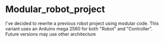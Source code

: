 # Modular_robot_project
I've decided to rewrite a previous robot project using modular code. This variant uses an Arduino mega 2560 for both "Robot" and "Controller". Future versions may use other architecture
